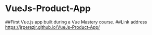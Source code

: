 # VueJs-Product-App
##First Vue.js app built during a Vue Mastery course.
##Link address https://jrperezjr.github.io/VueJs-Product-App/